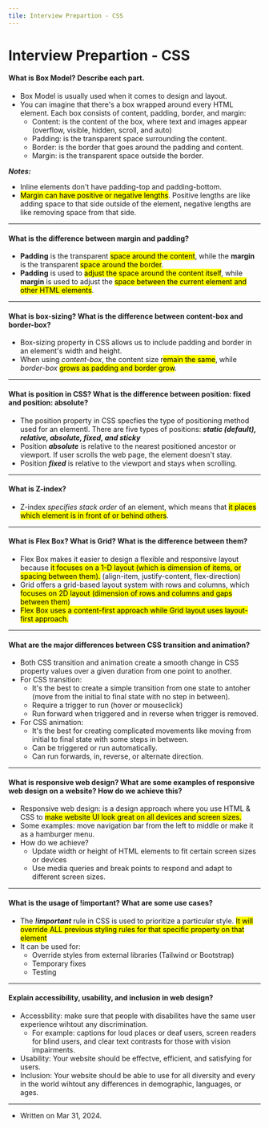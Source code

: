 ```yaml
---
tile: Interview Prepartion - CSS
---
```


# Interview Prepartion - CSS

#### What is Box Model? Describe each part.
- Box Model is usually used when it comes to design and layout. 
- You can imagine that there's a box wrapped around every HTML element. Each box consists of content, padding, border, and margin:
    - Content: is the content of the box, where text and images appear (overflow, visible, hidden, scroll, and auto)
    - Padding: is the transparent space surrounding the content. 
    - Border: is the border that goes around the padding and content.
    - Margin: is the transparent space outside the border. 

<b><i>Notes:</i></b>
- Inline elements don't have padding-top and padding-bottom. 
- <mark>Margin can have positive or negative lengths</mark>. Positive lengths are like adding space to that side outside of the element, negative lengths are like removing space from that side. 

---

#### What is the difference between margin and padding?
- <b>Padding</b> is the transparent <mark>space around the content</mark>, while the <b>margin</b> is the transparent <mark>space around the border</mark>. 
- <b>Padding</b> is used to <mark>adjust the space around the content itself</mark>, while <b>margin</b> is used to adjust the <mark>space between the current element and other HTML elements</mark>. 

---

#### What is box-sizing? What is the difference between content-box and border-box?
- Box-sizing property in CSS allows us to include padding and border in an element's width and height.
- When using <i>content-box</i>, the content size r<mark>emain the same</mark>, while <i>border-box</i> <mark>grows as padding and border grow</mark>. 

---

#### What is position in CSS? What is the difference between position: fixed and position: absolute?
- The position property in CSS specfies the type of positioning method used for an elementl. There are five types of positions: <b><i>static (default), relative, absolute, fixed, and sticky</i></b>
- Position <b><i>absolute</i></b> is relative to the nearest positioned ancestor or viewport. If user scrolls the web page, the element doesn't stay. 
- Position <b><i>fixed</i></b> is relative to the viewport and stays when scrolling. 

---

#### What is Z-index?
- Z-index <i>specifies stack order</i> of an element, which means that <mark>it places which element is in front of or behind others</mark>. 

---

#### What is Flex Box? What is Grid? What is the difference between them?
- Flex Box makes it easier to design a flexible and responsive layout because <mark>it focuses on a 1-D layout (which is dimension of items, or spacing between them).</mark> (align-item, justify-content, flex-direction)
- Grid offers a grid-based layout system with rows and columns, which <mark>focuses on 2D layout (dimension of rows and columns and gaps between them)</mark>
- <mark>Flex Box uses a content-first approach while Grid layout uses layout-first approach. </mark>

---

#### What are the major differences between CSS transition and animation?
- Both CSS transition and animation create a smooth change in CSS property values over a given duration from one point to another.
- For CSS transition:
    - It's the best to create a simple transition from one state to antoher (move from the initial to final state with no step in between).
    - Require a trigger to run (hover or mouseclick)
    - Run forward when triggered and in reverse when trigger is removed. 
- For CSS animation:
    - It's the best for creating complicated movements like moving from initial to final state with some steps in between.
    - Can be triggered or run automatically.
    - Can run forwards, in, reverse, or alternate direction. 

---

#### What is responsive web design? What are some examples of responsive web design on a website? How do we achieve this?
- Responsive web design: is a design approach where you use HTML & CSS to <mark>make website UI look great on all devices and screen sizes.</mark>
- Some examples: move navigation bar from the left to middle or make it as a hamburger menu. 
- How do we achieve? 
    - Update width or height of HTML elements to fit certain screen sizes or devices
    - Use media queries and break points to respond and adapt to different screen sizes.

---

#### What is the usage of !important? What are some use cases?
- The <b><i>!important</i></b> rule in CSS is used to prioritize a particular style. <mark>It will override ALL previous styling rules for that specific property on that element</mark>
- It can be used for:
    - Override styles from external libraries (Tailwind or Bootstrap)
    - Temporary fixes
    - Testing

---

#### Explain accessibility, usability, and inclusion in web design? 
- Accessbility: make sure that people with disabilites have the same user experience wihtout any discrimination.
    - For example: captions for loud places or deaf users, screen readers for blind users, and clear text contrasts for those with vision impairments. 
- Usability: Your website should be effectve, efficient, and satisfying for users. 
- Inclusion: Your website should be able to use for all diversity and every in the world wihtout any differences in demographic, languages, or ages. 

---
- Written on Mar 31, 2024.